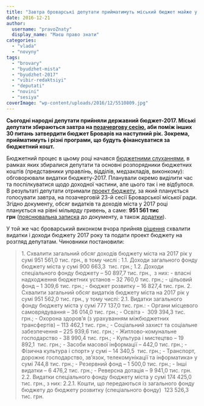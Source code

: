 ```yaml
---
title: "Завтра броварські депутати прийматимуть міський бюджет майже у мільярд гривень"
date: 2016-12-21
author: 
  username: "pravoZnaty"
  display_name: "Маєш право знати"
categories: 
  - "vlada"
  - "novyny"
tags: 
  - "brovary"
  - "byudzhet-mista"
  - "byudzhet-2017"
  - "vibir-redaktsiyi"
  - "deputati"
  - "novini"
  - "sesiya"
coverImage: "wp-content/uploads/2016/12/5510809.jpg"
---
```


**Сьогодні народні депутати прийняли державний бюджет-2017. Міські депутати збираються завтра на [позачергову сесію](https://mpz.brovary.org/anons-22-grudnya-vidbudetsya-pozachergova-sesiya-brovarskoyi-miskoyi-rady/), аби поміж інших 30 питань затвердити бюджет Броварів на наступний рік. Зокрема, прийматимуть і різні програми, що будуть фінансуватися за бюджетний кошт.**

Бюджетний процес в цьому році начався [бюджетними слуханнями](https://mpz.brovary.org/tag/byudzhetni-sluhannya/), в рамках яких збиралися депутати та основні розпорядники бюджетних коштів (представники управлінь, відділів, медзакладів, виконкому): обговорювали видатки бюджету-2017. Планували окремо виділити час та поспілкуватися щодо доходної частини, але цього так і не відбулося. В результаті депутати отримали [проект бюджету](http://brovary-rada.gov.ua/documents/26324.html), за який планується голосувати завтра, на позачерговій 23-й сесії Броварської міської ради. Згідно документу, обсяг видатків та доходів міста у 2017 році планується на рівні мільярду гривень, а саме: **951 561 тис грн** ([пояснювальна записка](https://onedrive.live.com/view.aspx?resid=76CC13A1B9E773BD!1331&ithint=file%2cdocx&app=Word&authkey=!AHylsPD7ind2Wzs) до документу, а також [додатки](https://onedrive.live.com/view.aspx?resid=76CC13A1B9E773BD!1330&ithint=file%2cxlsx&app=Excel&authkey=!AC7haKeK7WCBw4A)).

У той же час броварський виконком вчора прийняв [рішення](http://brovary-rada.gov.ua/documents/26430.html) схвалити видатки і доходи бюджету 2017 року та подати проект бюджету на розгляд депутатам. Чиновники постановили:

> 1\. Схвалити загальний обсяг доходів бюджету міста на 2017 рік у сумі 951 561,0 тис. грн., в тому числі : 1.1. Доходи загального фонду бюджету міста у сумі 900 663,3  тис. грн.; 1.2. Доходи спеціального фонду бюджету – 50 897,7 тис. грн.,  з них: - власні надходження бюджетних установ – 32 760,0 тис. грн.; - цільовий фонд – 1 309,6 тис. грн.; - бюджет розвитку – 16 827,4 тис. грн. 2. Схвалити загальний обсяг видатків бюджету міста на 2017 рік у сумі 951 562,0 тис. грн., у тому числі: 2.1. Видатки загального фонду бюджету міста у сумі 777 137,0 тис. грн.: - Органи місцевого самоврядування – 36 014,0 тис. грн.; - Освіта -  309 394,3 тис. грн.; - Охорона здоров’я (з урахуванням міжбюджетних трансфертів) – 113 462,1 тис. грн.; - Соціальний захист та соціальне забезпечення – 225 939,6 тис. грн.; - Житлово-комунальне господарство - 38 990,4 тис. грн.; - Культура і мистецтво – 19 892,1  тис. грн.; - Засоби масової інформації – 442,0 тис. грн.; - Фізична культура і спорт» у сумі – 14 340,5  тис. грн.; - Транспорт, дорожнє господарство, зв’язок, телекомунікації та інформатика» у сумі 744,8 тис. грн.; - Резервний фонд – 1 500,0 тис. грн.; - Інші видатки – 6 476,2 тис. грн.; - Реверсна дотація – 9 941,0 тис. грн. 2.2. Видатки спеціального фонду бюджету міста у сумі 174 425,0 тис. грн., з них: 2.2.1. Кошти, що передаються із загального фонду бюджету до бюджету розвитку (спеціального фонду)  123 526,3 тис. грн.
